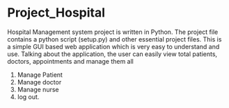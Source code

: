 # Project_Hospital

Hospital Management system project is written in Python. The project file contains a python script (setup.py) and other essential project files. This is a simple GUI based web application which is very easy to understand and use. Talking about the application, the user can easily view total patients, doctors, appointments and manage them all
 1. Manage Patient
 2. Manage doctor
 3. Manage nurse
 4. log out.
